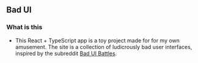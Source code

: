## Bad UI

### What is this
- This React + TypeScript app is a toy project made for for my own amusement. The site is a collection of ludicrously bad user interfaces, inspired by the subreddit [Bad UI Battles](https://www.reddit.com/r/badUIbattles/).

